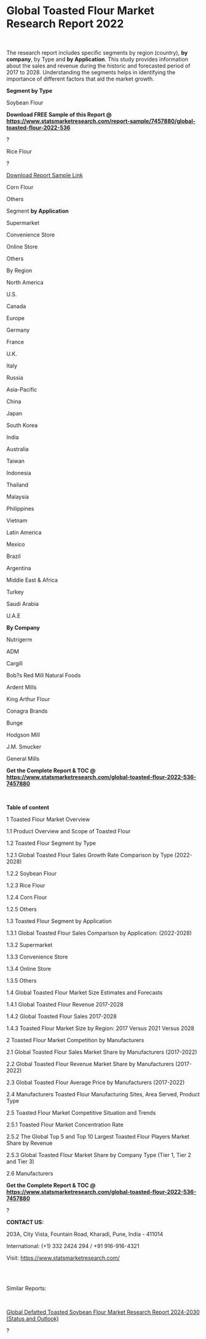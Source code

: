 <h1>Global Toasted Flour Market Research Report 2022</h1><br/><p>The research report includes specific segments by region (country), <strong>by company</strong>, by Type and <strong>by Application</strong>. This study provides information about the sales and revenue during the historic and forecasted period of 2017 to 2028. Understanding the segments helps in identifying the importance of different factors that aid the market growth.</p>
 
 
 
 <p><strong>Segment by Type</strong></p>
 
 
 
 <p>Soybean Flour</p>
 
 
 
 <div><b>Download FREE Sample of this Report @ <a href="https://www.statsmarketresearch.com/download-free-sample/7457880/global-toasted-flour-2022-536">https://www.statsmarketresearch.com/report-sample/7457880/global-toasted-flour-2022-536</a></b></div>
 
 
 
 <p>? </p>
 
 
 
 <p>Rice Flour</p>
 
 
 
 <p>? </p>
 
 
 
 <p><a href="https://www.statsmarketresearch.com/download-free-sample/7457880/global-toasted-flour-2022-536">Download Report Sample Link</a></p>
 
 
 
 <p>Corn Flour</p>
 
 
 
 <p>Others</p>
 
 
 
 <p>Segment <strong>by Application</strong></p>
 
 
 
 <p>Supermarket</p>
 
 
 
 <p>Convenience Store</p>
 
 
 
 <p>Online Store</p>
 
 
 
 <p>Others</p>
 
 
 
 <p>By Region</p>
 
 
 
 <p>North America</p>
 
 
 
 <p>U.S.</p>
 
 
 
 <p>Canada</p>
 
 
 
 <p>Europe</p>
 
 
 
 <p>Germany</p>
 
 
 
 <p>France</p>
 
 
 
 <p>U.K.</p>
 
 
 
 <p>Italy</p>
 
 
 
 <p>Russia</p>
 
 
 
 <p>Asia-Pacific</p>
 
 
 
 <p>China</p>
 
 
 
 <p>Japan</p>
 
 
 
 <p>South Korea</p>
 
 
 
 <p>India</p>
 
 
 
 <p>Australia</p>
 
 
 
 <p>Taiwan</p>
 
 
 
 <p>Indonesia</p>
 
 
 
 <p>Thailand</p>
 
 
 
 <p>Malaysia</p>
 
 
 
 <p>Philippines</p>
 
 
 
 <p>Vietnam</p>
 
 
 
 <p>Latin America</p>
 
 
 
 <p>Mexico</p>
 
 
 
 <p>Brazil</p>
 
 
 
 <p>Argentina</p>
 
 
 
 <p>Middle East & Africa</p>
 
 
 
 <p>Turkey</p>
 
 
 
 <p>Saudi Arabia</p>
 
 
 
 <p>U.A.E</p>
 
 
 
 <p><strong>By Company</strong></p>
 
 
 
 <p>Nutrigerm</p>
 
 
 
 <p>ADM</p>
 
 
 
 <p>Cargill</p>
 
 
 
 <p>Bob?s Red Mill Natural Foods</p>
 
 
 
 <p>Ardent Mills</p>
 
 
 
 <p>King Arthur Flour</p>
 
 
 
 <p>Conagra Brands</p>
 
 
 
 <p>Bunge</p>
 
 
 
 <p>Hodgson Mill</p>
 
 
 
 <p>J.M. Smucker</p>
 
 
 
 <p>General Mills</p>
 
 
 
 <div><b>Get the Complete Report & TOC @ <a href="https://www.statsmarketresearch.com/global-toasted-flour-2022-536-7457880">https://www.statsmarketresearch.com/global-toasted-flour-2022-536-7457880</a></b></div>
 
 
 
 <p><br />
 
 <b>Table of content</b></p>
 
 
 
 <p>1 Toasted Flour Market Overview<br />
 
 1.1 Product Overview and Scope of Toasted Flour<br />
 
 1.2 Toasted Flour Segment by Type<br />
 
 1.2.1 Global Toasted Flour Sales Growth Rate Comparison by Type (2022-2028)<br />
 
 1.2.2 Soybean Flour<br />
 
 1.2.3 Rice Flour<br />
 
 1.2.4 Corn Flour<br />
 
 1.2.5 Others<br />
 
 1.3 Toasted Flour Segment by Application<br />
 
 1.3.1 Global Toasted Flour Sales Comparison by Application: (2022-2028)<br />
 
 1.3.2 Supermarket<br />
 
 1.3.3 Convenience Store<br />
 
 1.3.4 Online Store<br />
 
 1.3.5 Others<br />
 
 1.4 Global Toasted Flour Market Size Estimates and Forecasts<br />
 
 1.4.1 Global Toasted Flour Revenue 2017-2028<br />
 
 1.4.2 Global Toasted Flour Sales 2017-2028<br />
 
 1.4.3 Toasted Flour Market Size by Region: 2017 Versus 2021 Versus 2028<br />
 
 2 Toasted Flour Market Competition by Manufacturers<br />
 
 2.1 Global Toasted Flour Sales Market Share by Manufacturers (2017-2022)<br />
 
 2.2 Global Toasted Flour Revenue Market Share by Manufacturers (2017-2022)<br />
 
 2.3 Global Toasted Flour Average Price by Manufacturers (2017-2022)<br />
 
 2.4 Manufacturers Toasted Flour Manufacturing Sites, Area Served, Product Type<br />
 
 2.5 Toasted Flour Market Competitive Situation and Trends<br />
 
 2.5.1 Toasted Flour Market Concentration Rate<br />
 
 2.5.2 The Global Top 5 and Top 10 Largest Toasted Flour Players Market Share by Revenue<br />
 
 2.5.3 Global Toasted Flour Market Share by Company Type (Tier 1, Tier 2 and Tier 3)<br />
 
 2.6 Manufacturers</p>
 
 
 
 <div><b>Get the Complete Report & TOC @ <a href="https://www.statsmarketresearch.com/global-toasted-flour-2022-536-7457880">https://www.statsmarketresearch.com/global-toasted-flour-2022-536-7457880</a></b></div>
 
 
 
 <p>? </p>
 
 
 
 <p><b>CONTACT US:</b><br />
 
 203A, City Vista, Fountain Road, Kharadi, Pune, India - 411014<br />
 
 International: (+1) 332 2424 294 / +91 916-916-4321<br />
 
 Visit: <a href="https://www.statsmarketresearch.com/">https://www.statsmarketresearch.com/</a><br />
 
 <br />
 
 <br />
 
 Similar Reports:<br />
 
 <br />
 
 <a href="https://www.statsmarketresearch.com/global-defatted-toasted-soybean-flour-2024-2030-810-7942092">Global Defatted Toasted Soybean Flour Market Research Report 2024-2030 (Status and Outlook)</a><br />
 
 ? </p>